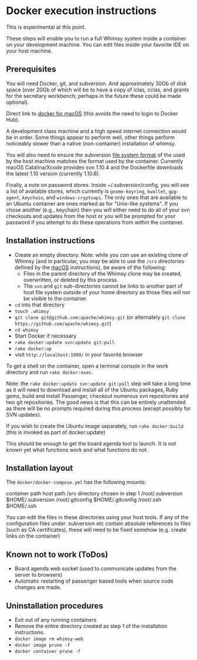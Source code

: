 Docker execution instructions
=============================

This is experimental at this point.

These steps will enable you to run a full Whimsy system inside a
container on your development machine.  You can edit files inside
your favorite IDE on your host machine.

Prerequisites
-------------

You will need Docker, git, and subversion.  And approximately 30Gb of
disk space (over 20Gb of which will be to have a copy of iclas, cclas,
and grants for the secretary workbench; perhaps in the future these
could be made optional).

Direct link to [docker for
macOS](https://download.docker.com/mac/stable/Docker.dmg) (this avoids the
need to login to Docker Hub).

A development class machine and a high speed internet connection would
be in order.  Some things appear to perform well, other things perform
noticeably slower than a native (non-container) installation of whimsy.

You will also need to ensure the subversion [file system
format](https://www.visualsvn.com/support/topic/00135/#FilesystemFormat) of the
used by the host machine matches the format used by the container.  Currently
macOS Catalina/Xcode provides svn 1.10.4 and the Dockerfile downloads the
latest 1.10 version (currently 1.10.6).

Finally, a note on password stores.  Inside ~/.subversion/config, you will see
a list of available stores, which currently is `gnome-keyring`, `kwallet`,
`gpg-agent`, `keychain`, and `windows-cryptoapi`.  The only ones that are
available to an Ubuntu container are ones marked as for "Unix-like systems".
If you chose another (e.g., keychain) then you will either need to do all of
your svn checkouts and updates from the host or you will be prompted for your
password if you attempt to do these operations from within the container.

Installation instructions
-------------------------

* Create an empty directory.  Note: while you _can_ use an existing clone of
  Whimsy (and in particular, you _may_ be able to use the `/srv` directories
  defined by the [macOS](MACOSX.md) instructions), be aware of the following:
    * Files in the parent directory of the Whimsy clone may be created,
      overwritten, or deleted by this process.
    * The `svn` and `git` sub-directories cannot be links to another part of
      host file system outside of your home directory as those files will not
      be visible to the container.
* `cd` into that directory
* `touch .whimsy`
* `git clone git@github.com:apache/whimsy.git` (or alternately
  `git clone https://github.com/apache/whimsy.git`)
* `cd whimsy`
* Start Docker if necessary
* `rake docker:update svn:update git:pull`
* `rake docker:up`
* visit `http://localhost:1999/` in your favorite browser

To get a shell on the container, open a terminal console in the work directory
and run `rake docker:exec`.

Note: the `rake docker:update svn:update git:pull` step will take a long time as
it will need to download and install all of the Ubuntu packages, Ruby gems,
build and install Passenger, checkout numerous svn repositories and two git
repositories.  The good news is that this can be entirely unattended as there
will be no prompts required during this process (except possibly for SVN
updates).

If you wish to create the Ubuntu image separately, run `rake docker:build`
(this is invoked as part of docker:update)

This should be enough to get the board agenda tool to launch.  It is not
known yet what functions work and what functions do not.

Installation layout
-------------------
The `docker/docker-compose.yml` has the following mounts:

container path      host path
/srv                directory chosen in step 1
/root/.subversion   $HOME/.subversion
/root/.gitconfig    $HOME/.gitconfig
/root/.ssh          $HOME/.ssh

You can edit the files in these directories using your host tools.
If any of the configuration files under .subversion etc contain absolute references to
files (such as CA certificates), these will need to be fixed somehow (e.g. create links on
the container)

Known not to work (ToDos)
-------------------------

* Board agenda web socket (used to communicate updates from the server to
  browsers)
* Automatic restarting of passenger based tools when source code changes are
  made.

Uninstallation procedures
-------------------------

* Exit out of any running containers
* Remove the entire directory created as step 1 of the installation
  instructions.
* `docker image rm whimsy-web`
* `docker image prune -f`
* `docker container prune -f`

